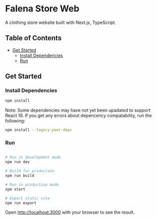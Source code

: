 # Falena Store Web

A clothing store website built with Next.js, TypeScript.

## Table of Contents
- [Get Started](#get-started)
  - [Install Dependencies](#install-dependencies)
  - [Run](#run)

## Get Started

### Install Dependencies

```bash
npm install
```

Note: Some dependencies may have not yet been upadated to support React 19. If you get any errors about depencency compatability, run the following:

```bash
npm install --legacy-peer-deps
```

### Run

```bash

# Run in development mode
npm run dev

# Build for production
npm run build

# Run in production mode
npm start

# Export static site
npm run export
```

Open [http://localhost:3000](http://localhost:3000) with your browser to see the result.
